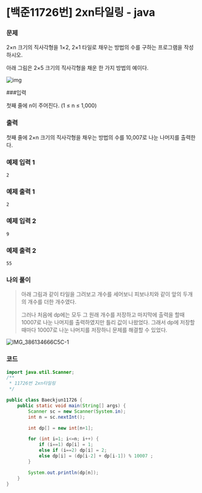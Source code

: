 # [백준11726번] 2xn타일링 - java



### 문제

2×n 크기의 직사각형을 1×2, 2×1 타일로 채우는 방법의 수를 구하는 프로그램을 작성하시오.

아래 그림은 2×5 크기의 직사각형을 채운 한 가지 방법의 예이다.

![img](https://onlinejudgeimages.s3-ap-northeast-1.amazonaws.com/problem/11726/1.png)



###입력

첫째 줄에 n이 주어진다. (1 ≤ n ≤ 1,000)



### 출력

첫째 줄에 2×n 크기의 직사각형을 채우는 방법의 수를 10,007로 나눈 나머지를 출력한다.



### 예제 입력 1

```
2
```

### 예제 출력 1

```
2
```

### 예제 입력 2

```
9
```

### 예제 출력 2

```
55
```



### 나의 풀이

>아래 그림과 같이 타일을 그려보고 개수를 세어보니 피보나치와 같이 앞의 두개의 개수를 더한 개수였다.
>
>그러나 처음에 dp에는 모두 그 원래 개수를 저장하고 마지막에 출력을 할때 10007로 나눈 나머지를 출력하였지만 틀리 값이 나왔었다. 그래서 dp에 저장할때마다 10007로 나눈 나머지를 저장하니 문제를 해결할 수 있었다.

 ![IMG_386134666C5C-1](https://user-images.githubusercontent.com/37801041/71557485-2bfbd800-2a8a-11ea-9347-bfba47cd530e.jpeg)



### 코드

```java
import java.util.Scanner;
/**
 * 11726번 2xn타일링
 */

public class Baeckjun11726 {
    public static void main(String[] args) {
        Scanner sc = new Scanner(System.in);
        int n = sc.nextInt();

        int dp[] = new int[n+1];

        for (int i=1; i<=n; i++) {
            if (i==1) dp[i] = 1;
            else if (i==2) dp[i] = 2;
            else dp[i] = (dp[i-2] + dp[i-1]) % 10007 ;
        }

        System.out.println(dp[n]);
    }
}
```

